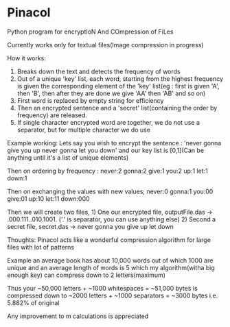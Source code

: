 # Pinacol
Python program for encryptIoN And COmpression of FiLes

Currently works only for textual files(Image compression in progress)

How it works:
  1) Breaks down the text and detects the frequency of words  
  2) Out of a unique 'key' list, each word, starting from the highest frequency is given the corresponding element of the 'key' list(eg : first is given 'A', then 'B', then after they are done we give 'AA' then 'AB' and so on)  
  3) First word is replaced by empty string for efficiency  
  4) Then an encrypted sentence and a 'secret' list(containing the order by frequency) are released.  
  5) If single character encrypted word are together, we do not use a separator, but for multiple character we do use  

Example working:
 Lets say you wish to encrypt the sentence : 'never gonna give you up never gonna let you down'
 and our key list is [0,1](Can be anything until it's a list of unique elements)
 
 Then on ordering by frequency : never:2 
 				 gonna:2 
				 give:1 
				 you:2 
				 up:1 
				 let:1 
				 down:1

 Then on exchanging the values with new values;
 		    never:0 
 		    gonna:1
		    you:00
		    give:01
		    up:10
		    let:11
		    down:000

Then we will create two files,
	1) One our encrypted file, outputFile.das -> .000.111..010.1001. ('.' is separator, you can use anything else)
	2) Second a secret file, secret.das -> never gonna you give up let down

Thoughts:
Pinacol acts like a wonderful compression algorithm for large files with lot of patterns

Example an average book has about 10,000 words out of which 1000 are unique and an average length of words is 5 which 
my algorithm(witha big enough key) can compress down to 2 letters(maximum)

Thus your ~50,000 letters + ~1000 whitespaces = ~51,000 bytes
is compressed down to ~2000 letters + ~1000 separators = ~3000 bytes i.e. 5.882% of original

Any improvement to m calculations is appreciated

